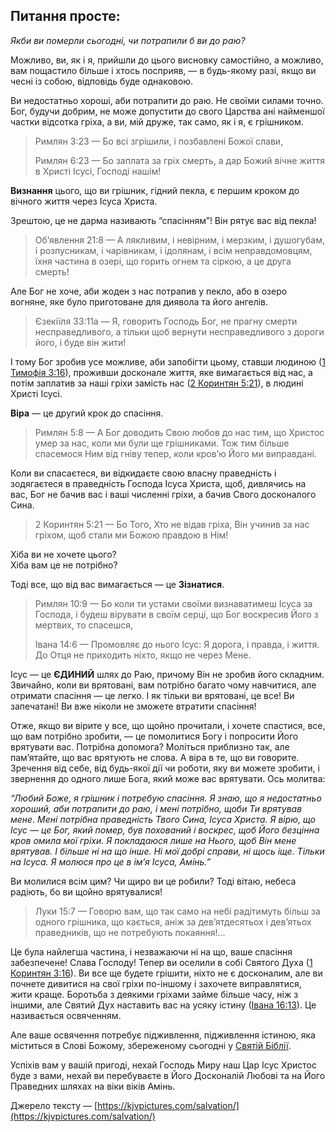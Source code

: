 ## Питання просте:

_Якби ви померли сьогодні, чи потрапили б ви до раю?_

Можливо, ви, як і я, прийшли до цього висновку самостійно, а можливо, вам пощастило більше і хтось посприяв, — в будь-якому разі, якщо ви чесні із собою, відповідь буде однаковою.

Ви недостатньо хороші, аби потрапити до раю. Не своїми силами точно. Бог, будучи добрим, не може допустити до свого Царства ані найменшої частки відсотка гріха, а ви, мій друже, так само, як і я, є грішником.

> Римлян 3:23 — Бо всі згрішили, і позбавлені Божої слави,
>
> Римлян 6:23 — Бо заплата за гріх смерть, а дар Божий вічне життя в Христі Ісусі, Господі нашім!

**Визнання** цього, що ви грішник, гідний пекла, є першим кроком до вічного життя через Ісуса Христа.

Зрештою, це не дарма називають “спасінням”! Він рятує вас від пекла!

> Об’явлення 21:8 — А лякливим, і невірним, і мерзким, і душогубам, і розпусникам, і чарівникам, і ідолянам, і всім неправдомовцям, їхня частина в озері, що горить огнем та сіркою, а це друга смерть!

Але Бог не хоче, аби жоден з нас потрапив у пекло, або в озеро вогняне, яке було приготоване для диявола та його ангелів.

> Єзекіїля 33:11a — Я, говорить Господь Бог, не прагну смерти несправедливого, а тільки щоб вернути несправедливого з дороги його, і буде він жити!

І тому Бог зробив усе можливе, аби запобігти цьому, ставши людиною ([1 Тимофія 3:16](https://www.bible.com/bible/3269/1TI.3.16)), проживши досконале життя, яке вимагається від нас, а потім заплатив за наші гріхи замість нас ([2 Коринтян 5:21](https://www.bible.com/bible/3269/2CO.5.21)), в людині Христі Ісусі.

**Віра** — це другий крок до спасіння.

> Римлян 5:8 — А Бог доводить Свою любов до нас тим, що Христос умер за нас, коли ми були ще грішниками. Тож тим більше спасемося Ним від гніву тепер, коли кров’ю Його ми виправдані.

Коли ви спасаєтеся, ви відкидаєте свою власну праведність і зодягаєтеся в праведність Господа Ісуса Христа, щоб, дивлячись на вас, Бог не бачив вас і ваші численні гріхи, а бачив Свого досконалого Сина.

> 2 Коринтян 5:21 — Бо Того, Хто не відав гріха, Він учинив за нас гріхом, щоб стали ми Божою правдою в Нім!

Хіба ви не хочете цього?  
Хіба вам це не потрібно?

Тоді все, що від вас вимагається — це **Зізнатися**.

> Римлян 10:9 — Бо коли ти устами своїми визнаватимеш Ісуса за Господа, і будеш вірувати в своїм серці, що Бог воскресив Його з мертвих, то спасешся,
>
> Івана 14:6 — Промовляє до нього Ісус: Я дорога, і правда, і життя. До Отця не приходить ніхто, якщо не через Мене.

Ісус — це **ЄДИНИЙ** шлях до Раю, причому Він не зробив його складним. Звичайно, коли ви врятовані, вам потрібно багато чому навчитися, але отримати спасіння — це легко. І як тільки ви врятовані, це все! Ви запечатані! Ви вже ніколи не зможете втратити спасіння!

Отже, якщо ви вірите у все, що щойно прочитали, і хочете спастися, все, що вам потрібно зробити, — це помолитися Богу і попросити Його врятувати вас. Потрібна допомога? Моліться приблизно так, але пам’ятайте, що вас врятують не слова. А віра в те, що ви говорите. Зречення від себе, від будь-якої дії чи роботи, яку ви можете зробити, і звернення до одного лише Бога, який може вас врятувати. Ось молитва:

_“Любий Боже, я грішник і потребую спасіння. Я знаю, що я недостатньо хороший, аби потрапити до раю, і мені потрібно, щоби Ти врятував мене. Мені потрібна праведність Твого Сина, Ісуса Христа. Я вірю, що Ісус — це Бог, який помер, був похований і воскрес, щоб Його безцінна кров омила мої гріхи. Я покладаюся лише на Нього, щоб Він мене врятував. І більше ні на що інше. Ні мої добрі справи, ні щось іще. Тільки на Ісуса. Я молюся про це в ім’я Ісуса, Амінь.”_

Ви молилися всім цим? Чи щиро ви це робили? Тоді вітаю, небеса радіють, бо ви щойно врятувалися!

> Луки 15:7 — Говорю вам, що так само на небі радітимуть більш за одного грішника, що кається, аніж за дев’ятдесятьох і дев’ятьох праведників, що не потребують покаяння!…

Це була найлегша частина, і незважаючи ні на що, ваше спасіння забезпечене! Слава Господу! Тепер ви оселили в собі Святого Духа ([1 Коринтян 3:16](https://www.bible.com/bible/3269/1CO.3.16)). Ви все ще будете грішити, ніхто не є досконалим, але ви почнете дивитися на свої гріхи по-іншому і захочете виправлятися, жити краще. Боротьба з деякими гріхами займе більше часу, ніж з іншими, але Святий Дух наставить вас на усяку істину ([Івана 16:13](https://www.bible.com/bible/3269/JHN.16.13)). Це називається освяченням.

Але ваше освячення потребує підживлення, підживлення істиною, яка міститься в Слові Божому, збереженому сьогодні у [Святій Біблії](https://www.bible.com/bible/3786/MAT.1.CUV).

Успіхів вам у вашій пригоді, нехай Господь Миру наш Цар Ісус Христос буде з вами, нехай ви перебуваєте в Його Досконалій Любові та на Його Праведних шляхах на віки віків Амінь.

Джерело тексту — [https://kjvpictures.com/salvation/](https://kjvpictures.com/salvation/)
